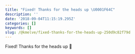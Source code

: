 ```yaml
---
title: "Fixed! Thanks for the heads up \U0001F64C"
description: ''
date: '2018-09-04T11:15:19.295Z'
categories: []
keywords: []
slug: /@kmelve/fixed-thanks-for-the-heads-up-250d9c82f79d
---
```


Fixed! Thanks for the heads up 🙌